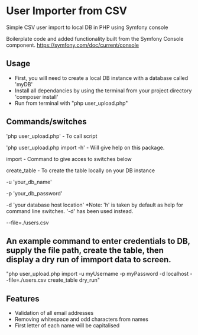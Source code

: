 # User Importer from CSV
Simple CSV user import to local DB in PHP using Symfony console

Boilerplate code and added functionality built from the Symfony Console component. https://symfony.com/doc/current/console

## Usage

- First, you will need to create a local DB instance with a database called 'myDB'
- Install all dependancies by using the terminal from your project directory 'composer install'
- Run from terminal with "php user_upload.php"

## Commands/switches

'php user_upload.php' - To call script

'php user_upload.php import -h' - Will give help on this package.

import - Command to give acces to switches below

create_table - To create the table locally on your DB instance

-u 'your_db_name'

-p 'your_db_password'

-d 'your database host location' *Note: 'h' is taken by default as help for command line switches. '-d' has been used instead.

--file=./users.csv

## An example command to enter credentials to DB, supply the file path, create the table, then display a dry run of immport data to screen.

"php user_upload.php import -u myUsername -p myPassword -d localhost --file=./users.csv create_table dry_run"

## Features

- Validation of all email addresses
- Removing whitespace and odd characters from names
- First letter of each name will be capitalised

